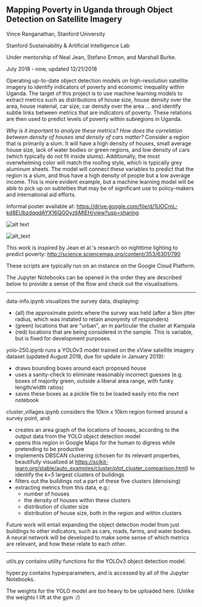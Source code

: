 ## Mapping Poverty in Uganda through Object Detection on Satellite Imagery

Vince Ranganathan, Stanford University

Stanford Sustainability & Artificial Intelligence Lab

Under mentorship of Neal Jean, Stefano Ermon, and Marshall Burke.

July 2018 - now, updated 12/21/2018


Operating up-to-date object detection models on high-resolution satellite imagery to identify indicators of poverty and economic inequality within Uganda. The target of this project is to use machine learning models to extract metrics such as distributions of house size, house density over the area, house material, car size, car density over the area ... and identify subtle links between metrics that are indicators of poverty. These relations are then used to predict levels of poverty within subregions in Uganda.

_Why is it important to analyze these metrics? How does the correlation between density of houses and density of cars matter?_ Consider a region that is primarily a slum. It will have a high density of houses, small average house size, lack of water bodies or green regions, and low density of cars (which typically do not fit inside slums). Additionally, the most overwhelming color will match the roofing style, which is typically grey aluminum sheets. The model will connect these variables to predict that the region is a slum, and thus have a high density of people but a low average income. This is more evident example, but a machine learning model will be able to pick up on subtelties that may be of significant use to policy-makers and international aid efforts.

Informal poster available at: https://drive.google.com/file/d/1UOCmL-kd8EUbzdqqdAYX16QGOyzbMIEH/view?usp=sharing

![alt text](https://github.com/vinceranga/uganda-poverty-project/blob/master/poster/uganda-survey.png "Uganda Map")

![alt_text](https://github.com/vinceranga/uganda-poverty-project/blob/master/test-out/dg_lsms_uganda_1000x1000_21430002_479_tops5x5-1.jpeg "Object detection")

This work is inspired by Jean et al.'s research on nighttime lighting to predict poverty: http://science.sciencemag.org/content/353/6301/790

These scripts are typically run on an instance on the Google Cloud Platform.

The Jupyter Notebooks can be opened in the order they are described below to provide a sense of the flow and check out the visualisations.

-----------------------------------------------------------------------------------------------------------------------

data-info.ipynb visualizes the survey data, displaying:
- (all) the approximate points where the survey was held (after a 5km jitter radius, which was instated to retain anonymity of responders)
- (green) locations that are "urban", an in particular the cluster at Kampala
- (red) locations that are being considered in the sample. This is variable, but is fixed for development purposes.

yolo-250.ipynb runs a YOLOv3 model trained on the xView satellite imagery dataset (updated August 2018, due for update in January 2019):
- draws bounding boxes around each proposed house
- uses a sanity-check to eliminate reasonably incorrect guesses (e.g. boxes of majority green, outside a liberal area range, with funky length/width ratios)
- saves these boxes as a pickle file to be loaded easily into the next notebook

cluster_villages.ipynb considers the 10km x 10km region formed around a survey point, and:
- creates an area graph of the locations of houses, according to the output data from the YOLO object detection model
- opens this region in Google Maps for the human to digress while pretending to be productive
- implements DBSCAN clustering (chosen for its relevant properties, beautifully visualized at https://scikit-learn.org/stable/auto_examples/cluster/plot_cluster_comparison.html) to identify the _k=5_ largest clusters of buildings
- filters out the buildings not a part of these five clusters (denoising)
- extracting metrics from this data, e.g.:
  - number of houses
  - the density of houses within these clusters
  - distribution of cluster size
  - distribution of house size, both in the region and within clusters

Future work will entail expanding the object detection model from just buildings to other indicators, such as cars, roads, farms, and water bodies. A neural network will be developed to make some sense of which metrics are relevant, and how these relate to each other.

-----------------------------------------------------------------------------------------------------------------------

utils.py contains utility functions for the YOLOv3 object detection model.

hyper.py contains hyperparameters, and is accessed by all of the Jupyter Notebooks.

The weights for the YOLO model are too heavy to be uploaded here. (Unlike the weights I lift at the gym :/)
